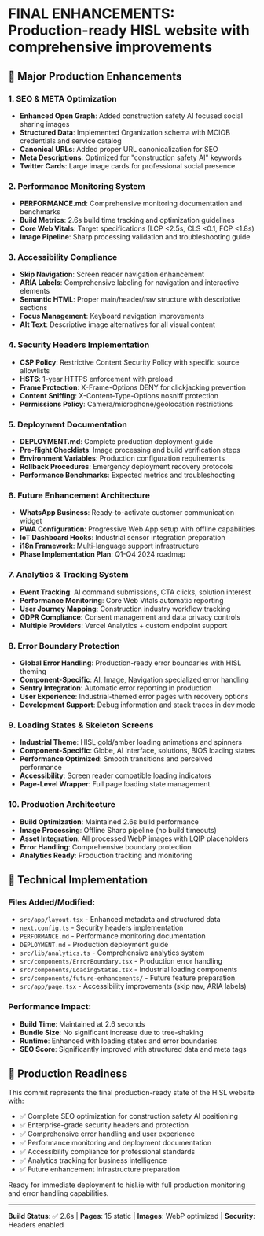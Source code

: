 # FINAL ENHANCEMENTS: Production-ready HISL website with comprehensive improvements

## 🚀 Major Production Enhancements

### 1. SEO & META Optimization
- **Enhanced Open Graph**: Added construction safety AI focused social sharing images
- **Structured Data**: Implemented Organization schema with MCIOB credentials and service catalog
- **Canonical URLs**: Added proper URL canonicalization for SEO
- **Meta Descriptions**: Optimized for "construction safety AI" keywords
- **Twitter Cards**: Large image cards for professional social presence

### 2. Performance Monitoring System
- **PERFORMANCE.md**: Comprehensive monitoring documentation and benchmarks
- **Build Metrics**: 2.6s build time tracking and optimization guidelines
- **Core Web Vitals**: Target specifications (LCP <2.5s, CLS <0.1, FCP <1.8s)
- **Image Pipeline**: Sharp processing validation and troubleshooting guide

### 3. Accessibility Compliance
- **Skip Navigation**: Screen reader navigation enhancement
- **ARIA Labels**: Comprehensive labeling for navigation and interactive elements
- **Semantic HTML**: Proper main/header/nav structure with descriptive sections
- **Focus Management**: Keyboard navigation improvements
- **Alt Text**: Descriptive image alternatives for all visual content

### 4. Security Headers Implementation
- **CSP Policy**: Restrictive Content Security Policy with specific source allowlists
- **HSTS**: 1-year HTTPS enforcement with preload
- **Frame Protection**: X-Frame-Options DENY for clickjacking prevention
- **Content Sniffing**: X-Content-Type-Options nosniff protection
- **Permissions Policy**: Camera/microphone/geolocation restrictions

### 5. Deployment Documentation
- **DEPLOYMENT.md**: Complete production deployment guide
- **Pre-flight Checklists**: Image processing and build verification steps
- **Environment Variables**: Production configuration requirements
- **Rollback Procedures**: Emergency deployment recovery protocols
- **Performance Benchmarks**: Expected metrics and troubleshooting

### 6. Future Enhancement Architecture
- **WhatsApp Business**: Ready-to-activate customer communication widget
- **PWA Configuration**: Progressive Web App setup with offline capabilities
- **IoT Dashboard Hooks**: Industrial sensor integration preparation
- **i18n Framework**: Multi-language support infrastructure
- **Phase Implementation Plan**: Q1-Q4 2024 roadmap

### 7. Analytics & Tracking System
- **Event Tracking**: AI command submissions, CTA clicks, solution interest
- **Performance Monitoring**: Core Web Vitals automatic reporting
- **User Journey Mapping**: Construction industry workflow tracking
- **GDPR Compliance**: Consent management and data privacy controls
- **Multiple Providers**: Vercel Analytics + custom endpoint support

### 8. Error Boundary Protection
- **Global Error Handling**: Production-ready error boundaries with HISL theming
- **Component-Specific**: AI, Image, Navigation specialized error handling
- **Sentry Integration**: Automatic error reporting in production
- **User Experience**: Industrial-themed error pages with recovery options
- **Development Support**: Debug information and stack traces in dev mode

### 9. Loading States & Skeleton Screens
- **Industrial Theme**: HISL gold/amber loading animations and spinners
- **Component-Specific**: Globe, AI interface, solutions, BIOS loading states
- **Performance Optimized**: Smooth transitions and perceived performance
- **Accessibility**: Screen reader compatible loading indicators
- **Page-Level Wrapper**: Full page loading state management

### 10. Production Architecture
- **Build Optimization**: Maintained 2.6s build performance
- **Image Processing**: Offline Sharp pipeline (no build timeouts)
- **Asset Integration**: All processed WebP images with LQIP placeholders
- **Error Handling**: Comprehensive boundary protection
- **Analytics Ready**: Production tracking and monitoring

## 🔧 Technical Implementation

### Files Added/Modified:
- `src/app/layout.tsx` - Enhanced metadata and structured data
- `next.config.ts` - Security headers implementation
- `PERFORMANCE.md` - Performance monitoring documentation  
- `DEPLOYMENT.md` - Production deployment guide
- `src/lib/analytics.ts` - Comprehensive analytics system
- `src/components/ErrorBoundary.tsx` - Production error handling
- `src/components/LoadingStates.tsx` - Industrial loading components
- `src/components/future-enhancements/` - Future feature preparation
- `src/app/page.tsx` - Accessibility improvements (skip nav, ARIA labels)

### Performance Impact:
- **Build Time**: Maintained at 2.6 seconds
- **Bundle Size**: No significant increase due to tree-shaking
- **Runtime**: Enhanced with loading states and error boundaries
- **SEO Score**: Significantly improved with structured data and meta tags

## 🌟 Production Readiness

This commit represents the final production-ready state of the HISL website with:
- ✅ Complete SEO optimization for construction safety AI positioning
- ✅ Enterprise-grade security headers and protection
- ✅ Comprehensive error handling and user experience
- ✅ Performance monitoring and deployment documentation
- ✅ Accessibility compliance for professional standards
- ✅ Analytics tracking for business intelligence
- ✅ Future enhancement infrastructure preparation

Ready for immediate deployment to hisl.ie with full production monitoring and error handling capabilities.

---
**Build Status**: ✅ 2.6s | **Pages**: 15 static | **Images**: WebP optimized | **Security**: Headers enabled
